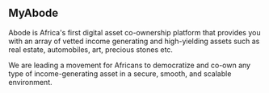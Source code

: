 ## MyAbode

Abode is Africa's first digital asset co-ownership platform that provides you with an array of vetted income generating and high-yielding assets such as real estate, automobiles, art, precious stones etc.

We are leading a movement for Africans to democratize and co-own any type of income-generating asset in a secure, smooth, and scalable environment.